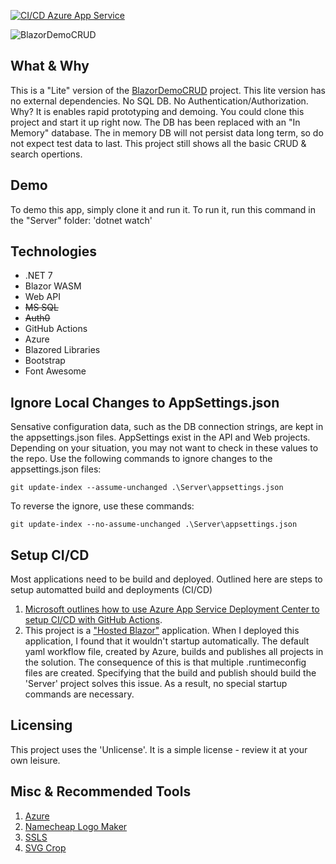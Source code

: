 [![CI/CD Azure App Service](https://github.com/shadowlings/BlazorDemoCRUD-Lite/actions/workflows/main_blazordemocrud-lite.yml/badge.svg)](https://github.com/shadowlings/BlazorDemoCRUD-Lite/actions/workflows/main_blazordemocrud-lite.yml)

![BlazorDemoCRUD](https://repository-images.githubusercontent.com/593055304/693d4e94-295c-46bf-8473-c4baac737078)

## What & Why
This is a "Lite" version of the [BlazorDemoCRUD](https://github.com/shadowlings/BlazorDemoCRUD) project. This lite version has no external dependencies. No SQL DB. No Authentication/Authorization. Why? It is enables rapid prototyping and demoing. You could clone this project and start it up right now. The DB has been replaced with an "In Memory" database. The in memory DB will not persist data long term, so do not expect test data to last. This project still shows all the basic CRUD & search opertions.

## Demo
To demo this app, simply clone it and run it. To run it, run this command in the "Server" folder: 'dotnet watch'

## Technologies
 - .NET 7
 - Blazor WASM
 - Web API
 - ~~MS SQL~~
 - ~~Auth0~~
 - GitHub Actions
 - Azure
 - Blazored Libraries
 - Bootstrap
 - Font Awesome

## Ignore Local Changes to AppSettings.json
Sensative configuration data, such as the DB connection strings, are kept in the  appsettings.json files. AppSettings exist in the API and Web projects. Depending on your situation, you may not want to check in these values to the repo. Use the following commands to ignore changes to the appsettings.json files:
 ```
 git update-index --assume-unchanged .\Server\appsettings.json
 ```
 To reverse the ignore, use these commands:
 ```
 git update-index --no-assume-unchanged .\Server\appsettings.json
 ```

## Setup CI/CD
Most applications need to be build and deployed. Outlined here are steps to setup automatted build and deployments (CI/CD)
1. [Microsoft outlines how to use Azure App Service Deployment Center to setup CI/CD with GitHub Actions](https://docs.microsoft.com/en-us/azure/app-service/deploy-github-actions?tabs=applevel#use-the-deployment-center). 
2. This project is a ["Hosted Blazor"](https://docs.microsoft.com/en-us/aspnet/core/blazor/host-and-deploy/webassembly?view=aspnetcore-6.0#hosted-deployment-with-aspnet-core) application. When I deployed this application, I found that it wouldn't startup automatically. The default yaml workflow file, created by Azure, builds and publishes all projects in the solution. The consequence of this is that multiple .runtimeconfig files are created. Specifying that the build and publish should build the 'Server' project solves this issue. As a result, no special startup commands are necessary.

## Licensing
This project uses the 'Unlicense'.  It is a simple license - review it at your own leisure.

## Misc & Recommended Tools
1. [Azure](https://portal.azure.com)
2. [Namecheap Logo Maker](https://www.namecheap.com/logo-maker/)
3. [SSLS](https://www.ssls.com/)
4. [SVG Crop](https://svgcrop.com/)
